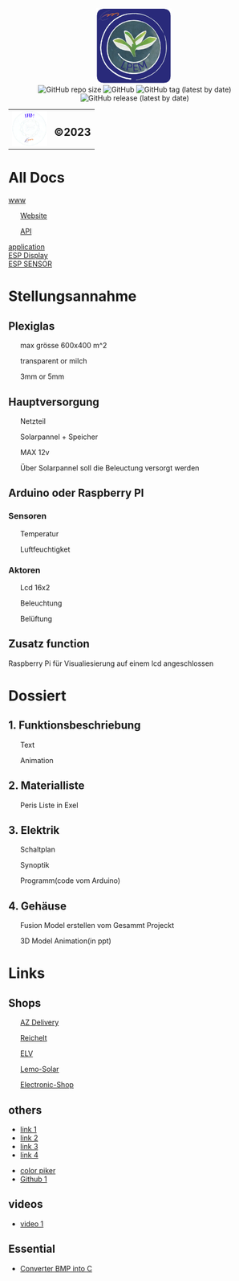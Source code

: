<div>
    <div class="heder">
        <div align="center">
            <img src="https://github.com/mulke068/Gewachshaus/blob/c2ff0bcefa5d99ff24013ec02ff239405733d12e/img/logo_1024x1024.png" title="LPEM LOGO" alt="LPEM LOGO" width="150" height="150"/>&nbsp;
        </div>
        <table align="center">
            <tr>
                <td><img src="https://github.com/mulke068/Gewachshaus/blob/c2ff0bcefa5d99ff24013ec02ff239405733d12e/img/qwa.png" width="70" height="70"/></td>
                <td><h2 >©2023</h2></td>
                <div align="center">
                    <img alt="GitHub repo size" src="https://img.shields.io/github/repo-size/mulke068/Gewachshaus?color=blue&logo=Gewachshaus&logoColor=red">
                    <img alt="GitHub" src="https://img.shields.io/github/license/mulke068/Gewachshaus">
                    <img alt="GitHub tag (latest by date)" src="https://img.shields.io/github/v/tag/mulke068/Gewachshaus">
                    <img alt="GitHub release (latest by date)" src="https://img.shields.io/github/v/release/mulke068/Gewachshaus?display_name=tag">
                </div>
            </tr>
        </table>
    </div>
    <div class="content">
        <h1>All Docs</h1>
        <a href="code/www/README.md">www</a>
        <ul><a href="code/www/nuxt/README.md">Website</a></ul>
        <ul><a href="code/www/api/README.md">API</a></ul>
        <a href="code/application/README.md">application</a>
        <br/>
        <a href="code/esp32_display/README.md">ESP Display</a>
        <br/>
        <a href="code/esp32_sensor/README.md">ESP SENSOR</a>
        <h1>Stellungsannahme</h1>
        <h2>Plexiglas</h2>
            <ul>max grösse 600x400 m^2</ul>
            <ul>transparent or milch</ul>
            <ul>3mm or 5mm</ul>
        <h2>Hauptversorgung</h2>
            <ul>Netzteil</ul> 
            <ul>Solarpannel + Speicher</ul>
            <ul>MAX 12v</ul>
            <ul>Über Solarpannel soll die Beleuctung versorgt werden</ul>
        <h2>Arduino oder Raspberry PI</h2>
        <h3>Sensoren</h3>
            <ul>Temperatur</ul>
            <ul>Luftfeuchtigket</ul>
        <h3>Aktoren</h3>
            <ul>Lcd 16x2</ul>
            <ul>Beleuchtung</ul>
            <ul>Belüftung</ul>
        <h2>Zusatz function</h2>
        <p>Raspberry Pi für Visualiesierung auf einem lcd angeschlossen<p>
        <h1>Dossiert</h1>
        <h2>1. Funktionsbeschriebung</h2>
            <ul>Text</ul>
            <ul>Animation</ul>
        <h2>2. Materialliste</h2>
            <ul>Peris Liste in Exel</ul>
        <h2>3. Elektrik</h2>
            <ul>Schaltplan</ul>
            <ul>Synoptik</ul>
            <ul>Programm(code vom Arduino)</ul>
        <h2>4. Gehäuse</h2>
            <ul>Fusion Model erstellen vom Gesammt Projeckt</ul>
            <ul>3D Model Animation(in ppt)</ul>
    </div>
    <div class="bottom">
        <div>
            <h1>Links</h1>
                <h2>Shops</h2>
                    <ul><a href="https://www.az-delivery.de" target="_blank">AZ Delivery</a></ul>
                    <ul><a href="https://www.reichelt.de" target="_blank">Reichelt</a></ul>
                    <ul><a href="https://de.elv.com" target="_blank">ELV</a></ul>
                    <ul><a href="https://lemo-solar.de" target="_blank">Lemo-Solar</a></ul>
                    <ul><a href="https://www.electronic-shop.lu" target="_blank">Electronic-Shop</a></ul>
                <h2>others</h2>
                    <ul>
                        <li><a href="http://projects.htl-klu.at/Projekt_1617/pr7abeli35331/Internet/details.html" target="_blank">link 1</a></li>
                        <li><a href="https://randomnerdtutorials.com/esp32-http-get-post-arduino/" target="_blank">link 2</a></li>
                        <li><a href="https://randomnerdtutorials.com/getting-started-node-red-dashboard/" target="_blank">link 3</a></li>
                        <li><a href="https://www.instructables.com/Automated-Greenhouse/" target="_blank">link 4</a></li>
                    </ul>
                    <ul>
                        <li><a href="http://www.barth-dev.de/online/rgb565-color-picker/" target="_blank">color piker</a></li>
                        <li><a href="https://github.com/jiteshsaini/rest-api-examples" target="_blank">Github 1</a></li>
                    </ul>
                <h2>videos</h2>
                    <ul>
                        <li><a href="https://www.youtube.com/watch?v=1J8-cBR0R3M" target="_blank">video 1</a></li>
                    </ul>
                <h2>Essential</h2>
                    <ul>
                        <li><a href="https://javl.github.io/image2cpp/" target="_blank">Converter BMP into C</a></li>
                    </ul>
